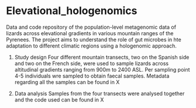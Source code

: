 # Elevational_hologenomics

Data and code repository of the population-level metagenomic data of lizards across elevational gradients in various mountain ranges of the Pyrenees. The project aims to understand the role of gut microbes in hte adaptation to different climatic regions using a hologenomic approach.

1. Study design
Four different mountain transects, two on the Spanish side and two on the French side, were used to sample lizards across altitudinal gradients ranging from 900m to 2400 ASL. Per sampling point 4-5 individuals wre sampled to obtain faecal samples.
Metadata regarding all the samples can be found in X

3. Data analysis
Samples from the four transects were analysed together and the code used can be found in X
